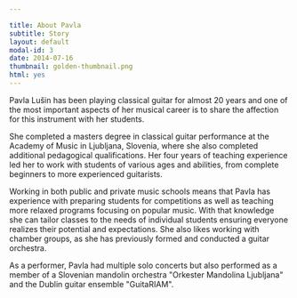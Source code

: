 ```yaml
---

title: About Pavla
subtitle: Story
layout: default
modal-id: 3
date: 2014-07-16
thumbnail: golden-thumbnail.png
html: yes
---
```

<p>
    Pavla Lušin has been playing classical guitar for almost 20 years and one of the most important aspects of her musical career is to share the affection for this instrument with her students.
</p>
<p>
    She completed a masters degree in classical guitar performance at the Academy of Music in Ljubljana, Slovenia, where she also completed additional pedagogical qualifications. Her four years of teaching experience led her to work with students of various ages and abilities, from complete beginners to more experienced guitarists.
</p>
<p>
    Working in both public and private music schools means that Pavla has experience with preparing students for competitions as well as teaching more relaxed programs focusing on popular music. With that knowledge she can tailor classes to the needs of individual students ensuring everyone realizes their potential and expectations. She also likes working with chamber groups, as she has previously formed and conducted a guitar orchestra.
</p>
<p>
    As a performer, Pavla had multiple solo concerts but also performed as a member of a Slovenian mandolin orchestra "Orkester Mandolina Ljubljana" and the Dublin guitar ensemble "GuitaRIAM".
</p>
